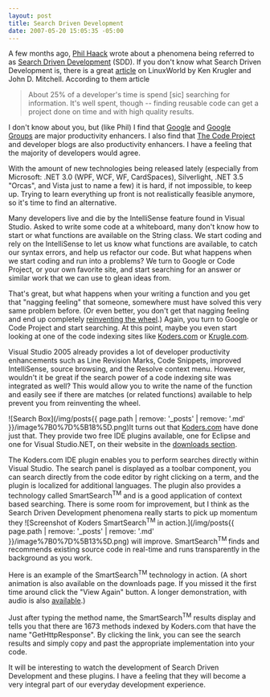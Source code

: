 ```yaml
---
layout: post
title: Search Driven Development
date: 2007-05-20 15:05:35 -05:00
---
```


A few months ago, [Phil Haack](http://haacked.com) wrote about a phenomena being referred to as [Search Driven Development](http://haacked.com/archive/2007/03/16/increase-productivity-with-search-driven-development.aspx) (SDD). If you don't know what Search Driven Development is, there is a great [article](http://www.linuxworld.com/news/2007/012907-search.html) on LinuxWorld by Ken Krugler and John D. Mitchell. According to them article

> About 25% of a developer's time is spend [sic] searching for information. It's well spent, though -- finding reusable code can get a project done on time and with high quality results.

I don't know about you, but (like Phil) I find that [Google](http://google.com/) and [Google Groups](http://groups.google.com/) are major productivity enhancers. I also find that [The Code Project](http://www.codeproject.com/) and developer blogs are also productivity enhancers. I have a feeling that the majority of developers would agree.

With the amount of new technologies being released lately (especially from Microsoft: .NET 3.0 (WPF, WCF, WF, CardSpaces), Silverlight, .NET 3.5 "Orcas", and Vista just to name a few) it is hard, if not impossible, to keep up. Trying to learn everything up front is not realistically feasible anymore, so it's time to find an alternative.

Many developers live and die by the IntelliSense feature found in Visual Studio. Asked to write some code at a whiteboard, many don't know how to start or what functions are available on the String class. We start coding and rely on the IntelliSense to let us know what functions are available, to catch our syntax errors, and help us refactor our code. But what happens when we start coding and run into a problems? We turn to Google or Code Project, or your own favorite site, and start searching for an answer or similar work that we can use to glean ideas from.

That's great, but what happens when your writing a function and you get that "nagging feeling" that someone, somewhere must have solved this very same problem before. (Or even better, you don't get that nagging feeling and end up completely [reinventing the wheel](http://en.wikipedia.org/wiki/Reinvent_the_wheel).) Again, you turn to Google or Code Project and start searching. At this point, maybe you even start looking at one of the code indexing sites like [Koders.com](http://www.koders.com/) or [Krugle.com](http://krugle.com/). 

Visual Studio 2005 already provides a lot of developer productivity enhancements such as Line Revision Marks, Code Snippets, improved IntelliSense, source browsing, and the Resolve context menu. However, wouldn't it be great if the search power of a code indexing site was integrated as well? This would allow you to write the name of the function and easily see if there are matches (or related functions) available to help prevent you from reinventing the wheel.

![Search Box](/img/posts{{ page.path | remove: '_posts' | remove: '.md' }}/image%7B0%7D%5B18%5D.png)It turns out that [Koders.com](http://www.koders.com/) have done just that. They provide two free IDE plugins available, one for Eclipse and one for Visual Studio.NET, on their website in the [downloads section](http://www.koders.com/info.aspx?c=tools). 

The Koders.com IDE plugin enables you to perform searches directly within Visual Studio. The search panel is displayed as a toolbar component, you can search directly from the code editor by right clicking on a term, and the plugin is localized for additional languages. The plugin also provides a technology called SmartSearch<sup>TM</sup> and is a good application of context based searching. There is some room for improvement, but I think as the Search Driven Development phenomena really starts to pick up momentum they ![Screenshot of Koders SmartSearch<sup>TM</sup> in action.](/img/posts{{ page.path | remove: '_posts' | remove: '.md' }}/image%7B0%7D%5B13%5D.png) will improve. SmartSearch<sup>TM </sup>finds and recommends existing source code in real-time and runs transparently in the background as you work.

Here is an example of the SmartSearch<sup>TM</sup> technology in action. (A short animation is also available on the downloads page. If you missed it the first time around click the "View Again" button. A longer demonstration, with audio is also [available](http://www.koders.com/demo/plugins/PluginSmartSearch2.htm).)

Just after typing the method name, the SmartSearch<sup>TM</sup> results display and tells you that there are 1673 methods indexed by Koders.com that have the name "GetHttpResponse". By clicking the link, you can see the search results and simply copy and past the appropriate implementation into your code.

It will be interesting to watch the development of Search Driven Development and these plugins. I have a feeling that they will become a very integral part of our everyday development experience.
